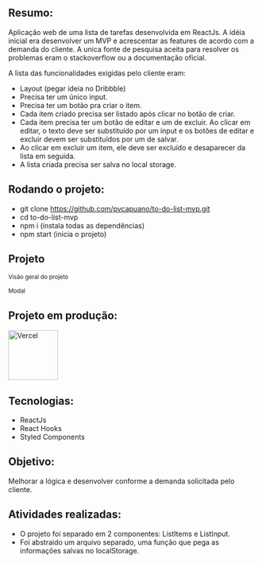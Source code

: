 ## Resumo: 

Aplicação web de uma lista de tarefas desenvolvida em ReactJs. A idéia inicial era desenvolver um MVP e acrescentar as features de acordo com a demanda do cliente. A unica fonte de pesquisa aceita para resolver os problemas eram o stackoverflow ou a documentação oficial. 

A lista das funcionalidades exigidas pelo cliente eram:

* Layout (pegar ideia no Dribbble)
* Precisa ter um único input.
* Precisa ter um botão pra criar o item.
* Cada item criado precisa ser listado após clicar no botão de criar.
* Cada item precisa ter um botão de editar e um de excluir. Ao clicar em editar, o texto deve ser substituído por um input e os botões de editar e excluir devem ser substituídos por um de salvar.
* Ao clicar em excluir um item, ele deve ser excluído e desaparecer da lista em seguida.
* A lista criada precisa ser salva no local storage.

## Rodando o projeto:

* git clone https://github.com/pvcapuano/to-do-list-mvp.git
* cd to-do-list-mvp
* npm i (instala todas as dependências)
* npm start (inicia o projeto)

## Projeto


<sub>Visão geral do projeto</sub>

<sub>Modal</sub>

## Projeto em produção:

<p>
 <a href="to-do-list-mvp-pi.vercel.app" target="_blank"> 
  <img src="https://ml.globenewswire.com/Resource/Download/3a54c241-a668-4c94-9747-3d3da9da3bf2?size=2" alt="Vercel" width="100"/> 
 </a>
</p>

## Tecnologias:

* ReactJs
* React Hooks
* Styled Components

## Objetivo:

Melhorar a lógica e desenvolver conforme a demanda solicitada pelo cliente. 

## Atividades realizadas:

* O projeto foi separado em 2 componentes: ListItems e ListInput. 
* Foi abstraido um arquivo separado, uma função que pega as informações salvas no localStorage.
 
